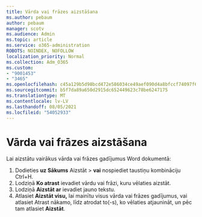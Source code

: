 ```yaml
---
title: Vārda vai frāzes aizstāšana
ms.author: pebaum
author: pebaum
manager: scotv
ms.audience: Admin
ms.topic: article
ms.service: o365-administration
ROBOTS: NOINDEX, NOFOLLOW
localization_priority: Normal
ms.collection: Adm_O365
ms.custom:
- "9001453"
- "3465"
ms.openlocfilehash: c45a129b5d98bcd472e586034ce49aef090d4a8bfccf74097f6df8b0f5379184
ms.sourcegitcommit: b5f7da89a650d2915dc652449623c78be6247175
ms.translationtype: MT
ms.contentlocale: lv-LV
ms.lasthandoff: 08/05/2021
ms.locfileid: "54052933"
---
```

# <a name="replace-a-word-or-phrase"></a>Vārda vai frāzes aizstāšana

Lai aizstātu vairākus vārda vai frāzes gadījumus Word dokumentā:

1. Dodieties **uz Sākums** Aizstāt  >  **vai** nospiediet taustiņu kombināciju Ctrl+H.
2. Lodziņā **Ko atrast** ievadiet vārdu vai frāzi, kuru vēlaties aizstāt. 
3. Lodziņā **Aizstāt ar** ievadiet jauno tekstu.
3. Atlasiet **Aizstāt visu,** lai mainītu visus vārda vai  frāzes gadījumus, vai atlasiet Atrast nākamo, līdz atrodat to(-s), ko vēlaties atjaunināt, un pēc tam atlasiet **Aizstāt**.